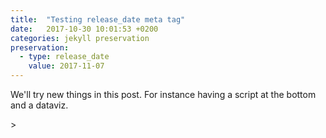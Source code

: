 ```yaml
---
title:  "Testing release_date meta tag"
date:   2017-10-30 10:01:53 +0200
categories: jekyll preservation
preservation:
  - type: release_date
    value: 2017-11-07
---
```


We'll try new things in this post. For instance having a script at the bottom and a dataviz.

<div id="viz-holder" data-width="800" data-height="500"></div>

<script src="https://cdnjs.cloudflare.com/ajax/libs/d3/4.11.0/d3.min.js"></script>
<script src="https://d3js.org/d3-selection-multi.v0.4.min.js"></script>
<script src="https://cdnjs.cloudflare.com/ajax/libs/d3-legend/2.24.0/d3-legend.min.js"></script>>
<script type="text/javascript"
  src="{{ site.url }}/scripts/test.js"></script>
